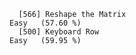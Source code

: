       [566] Reshape the Matrix                                           Easy   (57.60 %)
      [500] Keyboard Row                                                 Easy   (59.95 %)
